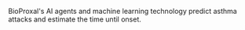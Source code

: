 
BioProxal's AI agents and machine learning technology predict asthma attacks and estimate the time until onset.

